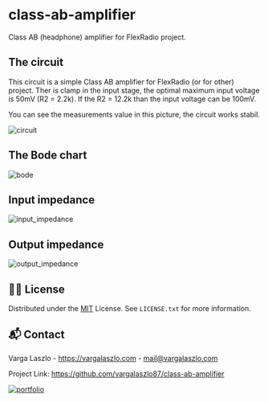 # class-ab-amplifier
Class AB (headphone) amplifier for FlexRadio project.

## The circuit

This circuit is a simple Class AB amplifier for FlexRadio (or for other) project. Ther is clamp in the input stage, the optimal maximum input voltage is 50mV (R2 = 2.2k). If the R2 = 12.2k than the input voltage can be 100mV.

You can see the measurements value in this picture, the circuit works stabil.

![circuit](https://github.com/user-attachments/assets/a938ebe5-cb69-4c85-8075-80e18b088853)

## The Bode chart

![bode](https://github.com/user-attachments/assets/a8a617bb-e470-46c7-a6a6-ae268000c219)

## Input impedance

![input_impedance](https://github.com/user-attachments/assets/1d62266e-1400-4478-a010-711ccbd9bf81)

## Output impedance

![output_impedance](https://github.com/user-attachments/assets/663deda5-b5e6-4144-9375-753b6fb849b7)

## 👨‍⚖️ License

Distributed under the [MIT](https://choosealicense.com/licenses/mit/) License. See `LICENSE.txt` for more information.

## 📬 Contact

Varga Laszlo - https://vargalaszlo.com - mail@vargalaszlo.com

Project Link: https://github.com/vargalaszlo87/class-ab-amplifier

[![portfolio](https://img.shields.io/badge/my_portfolio-000?style=for-the-badge&logo=ko-fi&logoColor=white)](http://vargalaszlo.com)
